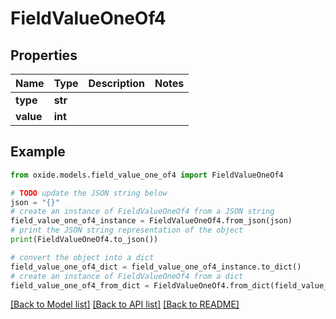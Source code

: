 # FieldValueOneOf4


## Properties

Name | Type | Description | Notes
------------ | ------------- | ------------- | -------------
**type** | **str** |  | 
**value** | **int** |  | 

## Example

```python
from oxide.models.field_value_one_of4 import FieldValueOneOf4

# TODO update the JSON string below
json = "{}"
# create an instance of FieldValueOneOf4 from a JSON string
field_value_one_of4_instance = FieldValueOneOf4.from_json(json)
# print the JSON string representation of the object
print(FieldValueOneOf4.to_json())

# convert the object into a dict
field_value_one_of4_dict = field_value_one_of4_instance.to_dict()
# create an instance of FieldValueOneOf4 from a dict
field_value_one_of4_from_dict = FieldValueOneOf4.from_dict(field_value_one_of4_dict)
```
[[Back to Model list]](../README.md#documentation-for-models) [[Back to API list]](../README.md#documentation-for-api-endpoints) [[Back to README]](../README.md)


